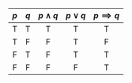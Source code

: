 | $p$ | $q$ | $p \land q$ | $p \lor q$ | $p \implies q$ |
| :-: | :-: | :---------: | :--------: | :------------: |
|  T  |  T  |      T      |      T     |        T       |
|  T  |  F  |      F      |      T     |        F       |
|  F  |  T  |      F      |      T     |        T       |
|  F  |  F  |      F      |      F     |        T       |
